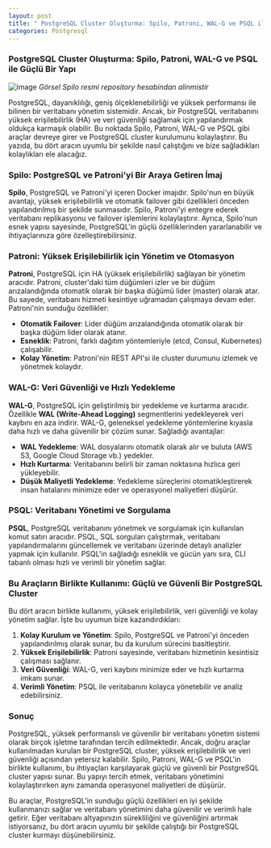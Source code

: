 ```yaml
---
layout: post
title: " PostgreSQL Cluster Oluşturma: Spilo, Patroni, WAL-G ve PSQL ile Güçlü Bir Yapı"
categories: Postgresql
---
```


### PostgreSQL Cluster Oluşturma: Spilo, Patroni, WAL-G ve PSQL ile Güçlü Bir Yapı

![image](https://github.com/fmarslan/fmarslan.github.io/assets/img/spilo.jpeg)
*Görsel Spilo resmi repository hesabindan alinmistir*

PostgreSQL, dayanıklılığı, geniş ölçeklenebilirliği ve yüksek performansı ile bilinen bir veritabanı yönetim sistemidir. Ancak, bir PostgreSQL veritabanını yüksek erişilebilirlik (HA) ve veri güvenliği sağlamak için yapılandırmak oldukça karmaşık olabilir. Bu noktada Spilo, Patroni, WAL-G ve PSQL gibi araçlar devreye girer ve PostgreSQL cluster kurulumunu kolaylaştırır. Bu yazıda, bu dört aracın uyumlu bir şekilde nasıl çalıştığını ve bize sağladıkları kolaylıkları ele alacağız.

### Spilo: PostgreSQL ve Patroni'yi Bir Araya Getiren İmaj
**Spilo**, PostgreSQL ve Patroni'yi içeren Docker imajıdır. Spilo'nun en büyük avantajı, yüksek erişilebilirlik ve otomatik failover gibi özellikleri önceden yapılandırılmış bir şekilde sunmasıdır. Spilo, Patroni'yi entegre ederek veritabanı replikasyonu ve failover işlemlerini kolaylaştırır. Ayrıca, Spilo'nun esnek yapısı sayesinde, PostgreSQL'in güçlü özelliklerinden yararlanabilir ve ihtiyaçlarınıza göre özelleştirebilirsiniz.

### Patroni: Yüksek Erişilebilirlik için Yönetim ve Otomasyon
**Patroni**, PostgreSQL için HA (yüksek erişilebilirlik) sağlayan bir yönetim aracıdır. Patroni, cluster'daki tüm düğümleri izler ve bir düğüm arızalandığında otomatik olarak bir başka düğümü lider (master) olarak atar. Bu sayede, veritabanı hizmeti kesintiye uğramadan çalışmaya devam eder. Patroni'nin sunduğu özellikler:

- **Otomatik Failover**: Lider düğüm arızalandığında otomatik olarak bir başka düğüm lider olarak atanır.
- **Esneklik**: Patroni, farklı dağıtım yöntemleriyle (etcd, Consul, Kubernetes) çalışabilir.
- **Kolay Yönetim**: Patroni'nin REST API'si ile cluster durumunu izlemek ve yönetmek kolaydır.

### WAL-G: Veri Güvenliği ve Hızlı Yedekleme
**WAL-G**, PostgreSQL için geliştirilmiş bir yedekleme ve kurtarma aracıdır. Özellikle **WAL (Write-Ahead Logging)** segmentlerini yedekleyerek veri kaybını en aza indirir. WAL-G, geleneksel yedekleme yöntemlerine kıyasla daha hızlı ve daha güvenilir bir çözüm sunar. Sağladığı avantajlar:

- **WAL Yedekleme**: WAL dosyalarını otomatik olarak alır ve buluta (AWS S3, Google Cloud Storage vb.) yedekler.
- **Hızlı Kurtarma**: Veritabanını belirli bir zaman noktasına hızlıca geri yükleyebilir.
- **Düşük Maliyetli Yedekleme**: Yedekleme süreçlerini otomatikleştirerek insan hatalarını minimize eder ve operasyonel maliyetleri düşürür.

### PSQL: Veritabanı Yönetimi ve Sorgulama
**PSQL**, PostgreSQL veritabanını yönetmek ve sorgulamak için kullanılan komut satırı aracıdır. PSQL, SQL sorguları çalıştırmak, veritabanı yapılandırmalarını güncellemek ve veritabanı üzerinde detaylı analizler yapmak için kullanılır. PSQL'in sağladığı esneklik ve gücün yanı sıra, CLI tabanlı olması hızlı ve verimli bir yönetim sağlar.

### Bu Araçların Birlikte Kullanımı: Güçlü ve Güvenli Bir PostgreSQL Cluster
Bu dört aracın birlikte kullanımı, yüksek erişilebilirlik, veri güvenliği ve kolay yönetim sağlar. İşte bu uyumun bize kazandırdıkları:

1. **Kolay Kurulum ve Yönetim**: Spilo, PostgreSQL ve Patroni'yi önceden yapılandırılmış olarak sunar, bu da kurulum sürecini basitleştirir.
2. **Yüksek Erişilebilirlik**: Patroni sayesinde, veritabanı hizmetinin kesintisiz çalışması sağlanır.
3. **Veri Güvenliği**: WAL-G, veri kaybını minimize eder ve hızlı kurtarma imkanı sunar.
4. **Verimli Yönetim**: PSQL ile veritabanını kolayca yönetebilir ve analiz edebilirsiniz.

### Sonuç
PostgreSQL, yüksek performanslı ve güvenilir bir veritabanı yönetim sistemi olarak birçok işletme tarafından tercih edilmektedir. Ancak, doğru araçlar kullanılmadan kurulan bir PostgreSQL cluster, yüksek erişilebilirlik ve veri güvenliği açısından yetersiz kalabilir. Spilo, Patroni, WAL-G ve PSQL'in birlikte kullanımı, bu ihtiyaçları karşılayarak güçlü ve güvenli bir PostgreSQL cluster yapısı sunar. Bu yapıyı tercih etmek, veritabanı yönetimini kolaylaştırırken aynı zamanda operasyonel maliyetleri de düşürür.

Bu araçlar, PostgreSQL'in sunduğu güçlü özellikleri en iyi şekilde kullanmanızı sağlar ve veritabanı yönetimini daha güvenilir ve verimli hale getirir. Eğer veritabanı altyapınızın sürekliliğini ve güvenliğini artırmak istiyorsanız, bu dört aracın uyumlu bir şekilde çalıştığı bir PostgreSQL cluster kurmayı düşünebilirsiniz.
